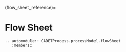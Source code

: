 (flow_sheet_reference)=
# Flow Sheet

```{eval-rst}
.. automodule:: CADETProcess.processModel.flowSheet
   :members:
```

